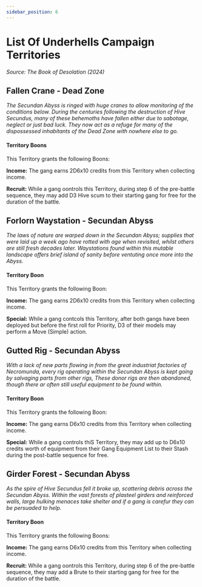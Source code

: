 ```yaml
---
sidebar_position: 6
---
```


# List Of Underhells Campaign Territories
_Source: The Book of Desolation (2024)_

Fallen Crane - Dead Zone[​](#fallen-crane-dead-zone "Direct link to Fallen Crane - Dead Zone")
------------------------------------------------------

_The Secundan Abyss is ringed with huge cranes to allow monitoring of the conditions below. During the centuries following the destruction of Hive Secundus, many of these behemoths have fallen either due to sabotage, neglect or just bad luck. They now act as a refuge for many of the dispossessed inhabitants of the Dead Zone with nowhere else to go._

#### Territory Boons[​](#territory-boon "Direct link to Territory Boons")
This Territory grants the following Boons:

**Income:** The gang earns 2D6x10 credits from this Territory when collecting income.

**Recruit:** While a gang oontrols this Territory, during step 6 of the pre-battle sequence, they may add D3 Hive scum to their starting gang for free for the duration of the battle.

Forlorn Waystation - Secundan Abyss[​](#fornlorn-waystation-secundan-abyss "Direct link to Fornlorn Waystation - Secundan Abyss")
---------------------------------------------------

_The laws of nature are warped down in the Secundan Abyss; supplies that were laid up a week ago have rotted with age when revisited, whilst others are still fresh decades later. Waystations found within this mutable landscape offers brief island of sanity before ventuting once more into the Abyss._

#### Territory Boon[​](#territory-boon-1 "Direct link to Territory Boon")
This Territory grants the following Boon:

**Income:** The gang earns 2D6x10 credits from this Territory when collecting income.

**Special:** While a gang contcols this Territory, after both gangs have been deployed but before the first roll for Priority, D3 of their models may perform a Move (Simple) action. 

Gutted Rig - Secundan Abyss[​](#gutted-rig-secundan-abyss "Direct link to Gutted Rig - Secundan Abyss")
------------------------------------------------------------------

_With a lack of new parts flowing in from the great industriat factories of Necromunda, every rig operating within the Secundan Abyss is kept going by salvaging parts from other rigs, These donor rigs are then abandoned, though there ar often still useful equipment to be found within._

#### Territory Boon[​](#territory-boon-2 "Direct link to Territory Boon")
This Territory grants the following Boon:

**Income:** The gang earns D6x10 credits from this Territory when collecting income.

**Special:** While a gang controls thiS Territory, they may add up to D6x10 credits worth of equipment from their Gang Equipment List to their Stash during the post-battle sequence for free. 

Girder Forest - Secundan Abyss[​](#girder-forest-secundan-abyss "Direct link to Girder Forest - Secundan Abyss")
------------------------------------------------------------------------

_As the spire of Hive Secundus fell it broke up, scattering debris across the Secundan Abyss. Within the vast forests of plasteel girders and reinforced walls, large hulking menaces take shelter and if a gang is carefur they can be persuaded to help._

#### Territory Boon[​](#territory-boon-3 "Direct link to Territory Boon")
This Territory grants the following Boons: 

**Income:** The gang earns D6x10 credits from this Territory when collecting income.

**Recruit:** While a gang oontrols this Territory, during step 6 of the pre-battle sequence, they may add a Brute to their starting gang for free for the duration of the battle.
